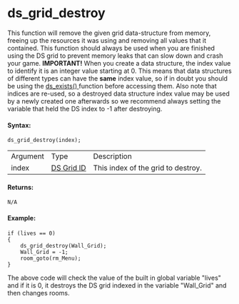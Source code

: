 # ds_grid_destroy

This function will remove the given grid data-structure from memory,
freeing up the resources it was using and removing all values that it
contained. This function should always be used when you are finished
using the DS grid to prevent memory leaks that can slow down and crash
your game. **IMPORTANT!** When you create a data structure, the index
value to identify it is an integer value starting at 0. This means that
data structures of different types can have the **same** index value, so
if in doubt you should be using the [ ds_exists() ](../ds_exists)
function before accessing them. Also note that indices are re-used, so a
destroyed data structure index value may be used by a newly created one
afterwards so we recommend always setting the variable that held the DS
index to -1 after destroying.

#### Syntax:

``` gml
ds_grid_destroy(index);
```

|          |                                                                                                             |                                    |
|----------|-------------------------------------------------------------------------------------------------------------|------------------------------------|
| Argument | Type                                                                                                        | Description                        |
| index    |  [DS Grid ID](../../../../../GameMaker_Language/GML_Reference/Data_Structures/DS_Grids/ds_grid_create)  | This index of the grid to destroy. |

#### Returns:

``` gml
N/A
```

#### Example:

``` gml
if (lives == 0)
{
    ds_grid_destroy(Wall_Grid);
    Wall_Grid = -1;
    room_goto(rm_Menu);
}
```

The above code will check the value of the built in global variable
"lives" and if it is 0, it destroys the DS grid indexed in the variable
"Wall_Grid" and then changes rooms.
